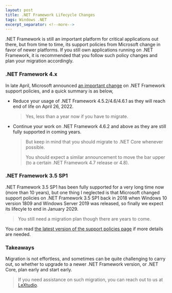 ```yaml
---
layout: post
title: .NET Framework Lifecycle Changes
tags: Windows .NET
excerpt_separator: <!--more-->
---
```


.NET Framework is still an important platform for critical applications out there, but from time to time, its support policies from Microsoft change in favor of newer platforms. If you still own applications running on .NET Framework, it is recommended that you follow such policy changes and plan your migration accordingly.
<!--more-->

### .NET Framework 4.x

In late April, Microsoft announced [an important change](https://devblogs.microsoft.com/dotnet/net-framework-4-5-2-4-6-4-6-1-will-reach-end-of-support-on-april-26-2022/) on .NET Framework support policies, and a quick summary is as below,

* Reduce your usage of .NET Framework 4.5.2/4.6/4.6.1 as they will reach end of life on April 26, 2022.

  > Yes, less than a year now if you have to migrate.

* Continue your work on .NET Framework 4.6.2 and above as they are still fully supported in coming years.

  > But keep in mind that you should migrate to .NET Core whenever possible.
  >
  > You should expect a similar announcement to move the bar upper (to a certain .NET Framework 4.7 release or 4.8).

### .NET Framework 3.5 SP1

.NET Framework 3.5 SP1 has been fully supported for a very long time now (more than 10 years), but one thing I neglected is that Microsoft changed support policies on .NET Framework 3.5 SP1 back in 2018 when Windows 10 version 1809 and Windows Server 2019 was released, so finally we expect its lifecyle to end in January 2029.

> You still need a migration plan though there are years to come.

You can read [the latest version of the support policies page](https://docs.microsoft.com/en-us/lifecycle/faq/dotnet-framework) if more details are needed.

### Takeaways

Migration is not effortless, and sometimes can be quite challenging to carry out, so whether to upgrade to a newer .NET Framework version, or .NET Core, plan early and start early.

> If you need assistance on such migration, you can reach out to us at [LeXtudio](mailto:support@lextudio.com).
